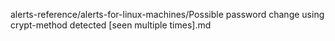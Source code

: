 alerts-reference/alerts-for-linux-machines/Possible password change using crypt-method detected [seen multiple times].md
